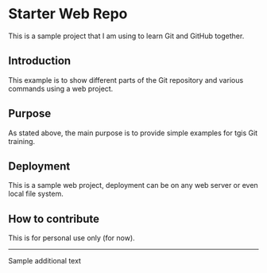 # Starter Web Repo

This is a sample project that I am using to learn Git and GitHub together.

## Introduction

This example is to show different parts of the Git repository and various commands using a web project.
## Purpose

As stated above, the main purpose is to provide simple examples for tgis Git training.
## Deployment

This is a sample web project, deployment can be on any web server or even local file system.
## How to contribute

This is for personal use only (for now).

------------

Sample additional text